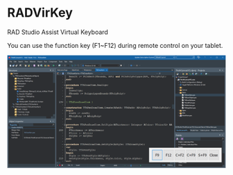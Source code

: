 # RADVirKey
RAD Studio Assist Virtual Keyboard

You can use the function key (F1~F12) during remote control on your tablet.

![캡처](/res/RADVirKey.png)
